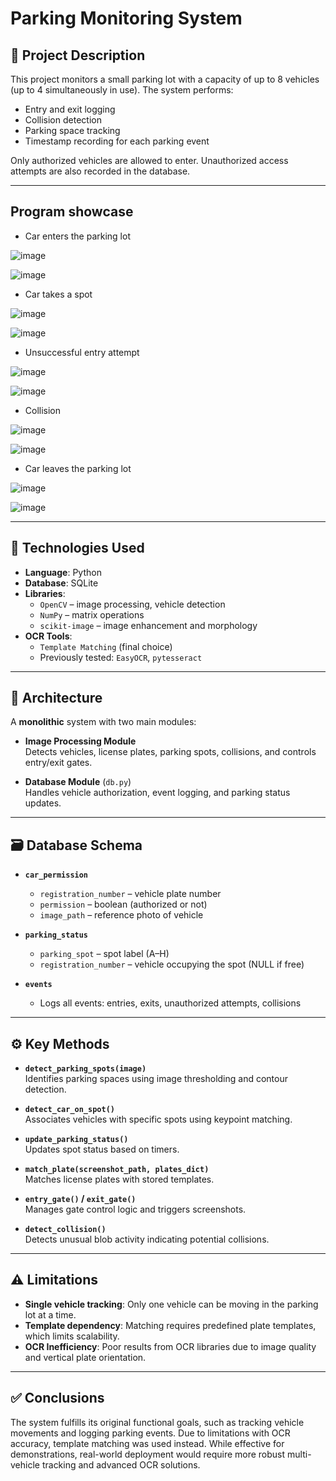 # Parking Monitoring System

## 📌 Project Description

This project monitors a small parking lot with a capacity of up to 8 vehicles (up to 4 simultaneously in use). The system performs:

- Entry and exit logging
- Collision detection
- Parking space tracking
- Timestamp recording for each parking event

Only authorized vehicles are allowed to enter. Unauthorized access attempts are also recorded in the database.

---
## Program showcase

- Car enters the parking lot
  
![image](https://github.com/user-attachments/assets/53ca9a4b-a756-4e9a-b3c8-aa5451f93483)

![image](https://github.com/user-attachments/assets/dcf310de-9fd9-4a6c-99e2-d26a9195924d)

- Car takes a spot
  
![image](https://github.com/user-attachments/assets/a58bf6ac-3a22-4832-a7b6-22111bbd7cec)

![image](https://github.com/user-attachments/assets/dd4966fe-6c36-448f-ade6-6dc46412c1b3)

- Unsuccessful entry attempt
  
![image](https://github.com/user-attachments/assets/ca792f90-9895-420a-9cee-fbb0883fa5ef)

![image](https://github.com/user-attachments/assets/ea32b44a-1d4a-4de7-845d-d64172f59e54)

- Collision

![image](https://github.com/user-attachments/assets/632dbb6d-ab1e-4d9b-ac4b-5b1b9ba232ce)

![image](https://github.com/user-attachments/assets/700837de-d722-4518-ba1b-fb61d604c921)


- Car leaves the parking lot

![image](https://github.com/user-attachments/assets/4020535b-76cf-4e00-a371-e69543e84a02)

![image](https://github.com/user-attachments/assets/ab12c186-0609-42bc-96fb-bed92edcb187)


---
## 🧰 Technologies Used

- **Language**: Python
- **Database**: SQLite
- **Libraries**:
  - `OpenCV` – image processing, vehicle detection
  - `NumPy` – matrix operations
  - `scikit-image` – image enhancement and morphology
- **OCR Tools**:
  - `Template Matching` (final choice)
  - Previously tested: `EasyOCR`, `pytesseract`

---

## 🧱 Architecture

A **monolithic** system with two main modules:

- **Image Processing Module**  
  Detects vehicles, license plates, parking spots, collisions, and controls entry/exit gates.

- **Database Module** (`db.py`)  
  Handles vehicle authorization, event logging, and parking status updates.

---

## 🗃️ Database Schema

- **`car_permission`**
  - `registration_number` – vehicle plate number
  - `permission` – boolean (authorized or not)
  - `image_path` – reference photo of vehicle

- **`parking_status`**
  - `parking_spot` – spot label (A–H)
  - `registration_number` – vehicle occupying the spot (NULL if free)

- **`events`**
  - Logs all events: entries, exits, unauthorized attempts, collisions

---

## ⚙️ Key Methods

- **`detect_parking_spots(image)`**  
  Identifies parking spaces using image thresholding and contour detection.

- **`detect_car_on_spot()`**  
  Associates vehicles with specific spots using keypoint matching.

- **`update_parking_status()`**  
  Updates spot status based on timers.

- **`match_plate(screenshot_path, plates_dict)`**  
  Matches license plates with stored templates.

- **`entry_gate()` / `exit_gate()`**  
  Manages gate control logic and triggers screenshots.

- **`detect_collision()`**  
  Detects unusual blob activity indicating potential collisions.

---

## ⚠️ Limitations

- **Single vehicle tracking**: Only one vehicle can be moving in the parking lot at a time.
- **Template dependency**: Matching requires predefined plate templates, which limits scalability.
- **OCR Inefficiency**: Poor results from OCR libraries due to image quality and vertical plate orientation.

---

## ✅ Conclusions

The system fulfills its original functional goals, such as tracking vehicle movements and logging parking events. Due to limitations with OCR accuracy, template matching was used instead. While effective for demonstrations, real-world deployment would require more robust multi-vehicle tracking and advanced OCR solutions.

